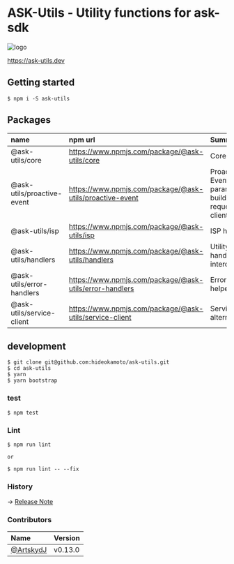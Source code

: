 # ASK-Utils - Utility functions for ask-sdk
![logo](https://ask-utils.dev/static/9cbabc261164aba75a5d7e32d0e53371/8a651/youtube_profile_image.png)

https://ask-utils.dev

## Getting started

```
$ npm i -S ask-utils
```

## Packages

|name|npm url|Summary|
|:--|:--|:--|
|@ask-utils/core|https://www.npmjs.com/package/@ask-utils/core|Core utilities|
|@ask-utils/proactive-event|https://www.npmjs.com/package/@ask-utils/proactive-event|Proactive Event parameter builder and request client|
|@ask-utils/isp|https://www.npmjs.com/package/@ask-utils/isp|ISP helpers|
|@ask-utils/handlers|https://www.npmjs.com/package/@ask-utils/handlers|Utility handler and interceptors|
|@ask-utils/error-handlers|https://www.npmjs.com/package/@ask-utils/error-handlers|Error handler helpers|
|@ask-utils/service-client|https://www.npmjs.com/package/@ask-utils/service-client|ServiceClient alternative|



## development

```
$ git clone git@github.com:hideokamoto/ask-utils.git
$ cd ask-utils
$ yarn
$ yarn bootstrap
```

### test

```
$ npm test
```

### Lint

```
$ npm run lint

or

$ npm run lint -- --fix
```

### History
-> [Release Note](https://github.com/ask-utils/ask-utils/releases)


### Contributors

|Name|Version|
|:--|:--|
|[@ArtskydJ](https://github.com/ArtskydJ)|v0.13.0|
